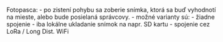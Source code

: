 Fotopasca:
    - po zistení pohybu sa zoberie snímka, ktorá sa buď vyhodnotí na mieste, alebo bude posielaná správcovy. 
    - možné varianty sú: 
        - žiadne spojenie - iba lokálne ukladanie snímok na napr. SD kartu
        - spojenie cez LoRa / Long Dist. WiFi 
